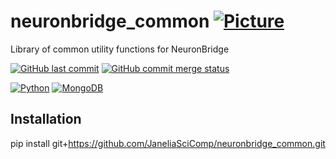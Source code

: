 # neuronbridge_common [![Picture](https://raw.github.com/janelia-flyem/janelia-flyem.github.com/master/images/HHMI_Janelia_Color_Alternate_180x40.png)](http://www.janelia.org)
Library of common utility functions for NeuronBridge

[![GitHub last commit](https://img.shields.io/github/last-commit/JaneliaSciComp/neuronbridge_common.svg)](https://github.com/JaneliaSciComp/neuronbridge_common)
[![GitHub commit merge status](https://img.shields.io/github/commit-status/badges/shields/master/5d4ab86b1b5ddfb3c4a70a70bd19932c52603b8c.svg)](https://github.com/JaneliaSciComp/neuronbridge_common)

[![Python](https://img.shields.io/badge/Python-FFD43B?style=for-the-badge&logo=python&logoColor=blue)](https://www.python.org/)
[![MongoDB](https://img.shields.io/badge/MongoDB-4EA94B?style=for-the-badge&logo=mongodb&logoColor=white)](https://www.mongodb.com/)

## Installation
pip install git+https://github.com/JaneliaSciComp/neuronbridge_common.git
